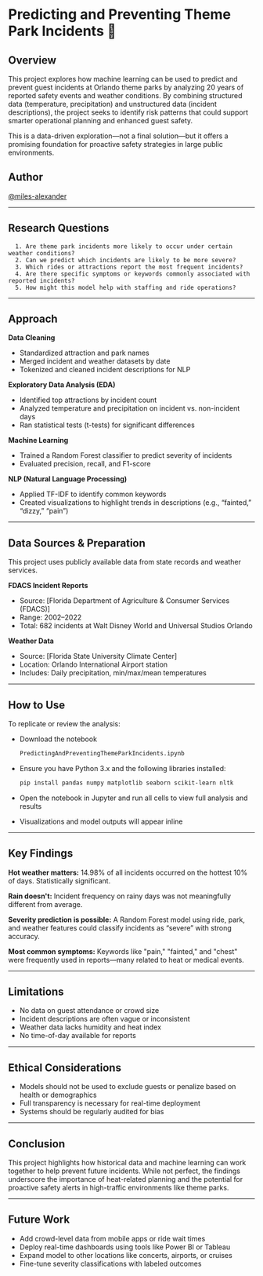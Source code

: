 # Predicting and Preventing Theme Park Incidents 🎢

## Overview

This project explores how machine learning can be used to predict and prevent guest incidents at Orlando theme parks by analyzing 20 years of reported safety events and weather conditions. By combining structured data (temperature, precipitation) and unstructured data (incident descriptions), the project seeks to identify risk patterns that could support smarter operational planning and enhanced guest safety.

This is a data-driven exploration—not a final solution—but it offers a promising foundation for proactive safety strategies in large public environments.

## Author

[@miles-alexander](https://github.com/miles-alexander)

---

## Research Questions

      1. Are theme park incidents more likely to occur under certain weather conditions?
      2. Can we predict which incidents are likely to be more severe?
      3. Which rides or attractions report the most frequent incidents?
      4. Are there specific symptoms or keywords commonly associated with reported incidents?
      5. How might this model help with staffing and ride operations?

---

## Approach

**Data Cleaning**

* Standardized attraction and park names
* Merged incident and weather datasets by date
* Tokenized and cleaned incident descriptions for NLP

**Exploratory Data Analysis (EDA)**

* Identified top attractions by incident count
* Analyzed temperature and precipitation on incident vs. non-incident days
* Ran statistical tests (t-tests) for significant differences

**Machine Learning**

* Trained a Random Forest classifier to predict severity of incidents
* Evaluated precision, recall, and F1-score

**NLP (Natural Language Processing)**

* Applied TF-IDF to identify common keywords
* Created visualizations to highlight trends in descriptions (e.g., “fainted,” “dizzy,” “pain”)

---

## Data Sources & Preparation

This project uses publicly available data from state records and weather services.

**FDACS Incident Reports**

   * Source: \[Florida Department of Agriculture & Consumer Services (FDACS)]
   * Range: 2002–2022
   * Total: 682 incidents at Walt Disney World and Universal Studios Orlando

**Weather Data**

   * Source: \[Florida State University Climate Center]
   * Location: Orlando International Airport station
   * Includes: Daily precipitation, min/max/mean temperatures

---

## How to Use

To replicate or review the analysis:

- Download the notebook 
   ```bash
   PredictingAndPreventingThemeParkIncidents.ipynb
   ```
      
- Ensure you have Python 3.x and the following libraries installed:

   ```bash
   pip install pandas numpy matplotlib seaborn scikit-learn nltk
   ```
   
- Open the notebook in Jupyter and run all cells to view full analysis and results

- Visualizations and model outputs will appear inline

---

## Key Findings

**Hot weather matters:**
14.98% of all incidents occurred on the hottest 10% of days. Statistically significant.

**Rain doesn't:**
Incident frequency on rainy days was not meaningfully different from average.

**Severity prediction is possible:**
A Random Forest model using ride, park, and weather features could classify incidents as “severe” with strong accuracy.

**Most common symptoms:**
Keywords like "pain," "fainted," and "chest" were frequently used in reports—many related to heat or medical events.

---

## Limitations

* No data on guest attendance or crowd size
* Incident descriptions are often vague or inconsistent
* Weather data lacks humidity and heat index
* No time-of-day available for reports

---

## Ethical Considerations

* Models should not be used to exclude guests or penalize based on health or demographics
* Full transparency is necessary for real-time deployment
* Systems should be regularly audited for bias

---

## Conclusion

This project highlights how historical data and machine learning can work together to help prevent future incidents. While not perfect, the findings underscore the importance of heat-related planning and the potential for proactive safety alerts in high-traffic environments like theme parks.

---

## Future Work

* Add crowd-level data from mobile apps or ride wait times
* Deploy real-time dashboards using tools like Power BI or Tableau
* Expand model to other locations like concerts, airports, or cruises
* Fine-tune severity classifications with labeled outcomes
